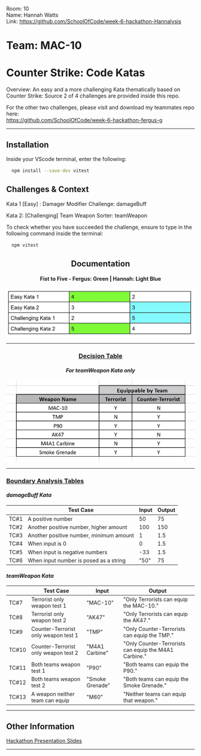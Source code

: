 Room: 10  
Name: Hannah Watts  
Link: https://github.com/SchoolOfCode/week-6-hackathon-Hannalysis  
  
# Team: MAC-10
# Counter Strike: Code Katas

Overview: An easy and a more challenging Kata thematically based on Counter Strike: Source
2 of 4 challenges are provided inside this repo.

For the other two challenges, please visit and download my teammates repo here:  
https://github.com/SchoolOfCode/week-6-hackathon-fergus-g 

------------

## Installation

Inside your VScode terminal, enter the following:

```bash
  npm install --save-dev vitest
```
    
## Challenges & Context

Kata 1 [Easy] : Damager Modifier Challenge: damageBuff

Kata 2: [Challenging] Team Weapon Sorter: teamWeapon



To check whether you have succeeded the challenge, ensure to type in the following command inside the terminal:

```bash
  npm vitest
```

<h2 align = "center">Documentation</h2>

  <h4 align = "center">Fist to Five - Fergus: Green | Hannah: Light Blue</h4>
<p align="center">
  <img src="Fist_or_Five_approach.JPG" alt="Fist to Five Table">
</p>

------------

<h3 align = "center"><u>Decision Table</u></h3>

<h4 align = "center"><i>For teamWeapon Kata only</i></h4>

<p align="center">
  <img src="Small_Decision_Table_for_Hannah_Kata2.JPG" alt="Small Decision Table for 2nd Kata">
</p>

------------

<h3><u>Boundary Analysis Tables</u></h3>

<h4><i>damageBuff Kata</i></h4>

|       | Test Case                               | Input | Output |
| ----- | --------------------------------------- | ----- | ------ |
| TC#1  | A positive number                       | 50    | 75     |
| TC#2  | Another positive number, higher amount  | 100   | 150    |
| TC#3  | Another positive number, minimum amount | 1     | 1.5    |
| TC#4  | When input is 0                         | 0     | 1.5    |
| TC#5  | When input is negative numbers          | -33   | 1.5    |
| TC#6  | When input number is posed as a string  | "50"  | 75     |




<h4><i>teamWeapon Kata</i></h4>

|        | Test Case                            | Input           | Output                                                |
| ------ | ------------------------------------ | --------------- | ----------------------------------------------------- |
| TC#7   | Terrorist only weapon test 1         | "MAC-10"        | "Only Terrorists can equip the MAC-10."               |
| TC#8   | Terrorist only weapon test 2         | "AK47"          | "Only Terrorists can equip the AK47."                 |
| TC#9   | Counter-Terrorist only weapon test 1 | "TMP"           | "Only Counter-Terrorists can equip the TMP."          |
| TC#10  | Counter-Terrorist only weapon test 2 | "M4A1 Carbine"  | "Only Counter-Terrorists can equip the M4A1 Carbine." |
| TC#11  | Both teams weapon test 1             | "P90"           | "Both teams can equip the P90."                       |
| TC#12  | Both teams weapon test 2             | "Smoke Grenade" | "Both teams can equip the Smoke Grenade."             |
| TC#13  | A weapon neither team can equip      | "M60"           | "Neither teams can equip that weapon."                |  
  
  
------------

## Other Information
  
[Hackathon Presentation Slides](https://linktodocumentation)  
  
------------
